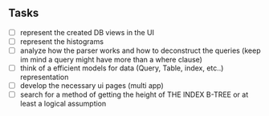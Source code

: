 ## Tasks

- [ ] represent the created DB views in the UI
- [ ] represent the histograms 
- [ ] analyze how the parser works and how to deconstruct the queries (keep im mind a query might have more than a where clause)
- [ ] think of a efficient models for data (Query, Table, index, etc..) representation  
- [ ] develop the necessary ui pages (multi app)
- [ ] search for a method of getting the height of THE INDEX B-TREE  or at least a logical assumption